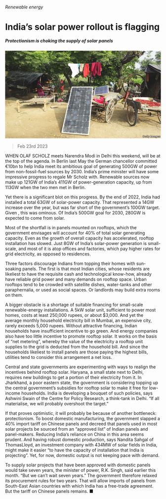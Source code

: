 ###### Renewable energy

# India’s solar power rollout is flagging 

##### Protectionism is choking the supply of solar panels 

![image](images/20230225_ASP002.jpg) 

> Feb 23rd 2023 

WHEN OLAF SCHOLZ meets Narendra Modi in Delhi this weekend,  will be at the top of the agenda. In Berlin last May the German chancellor committed €10bn to help India meet its ambitious goal of generating 500GW of power from non-fossil-fuel sources by 2030. India’s prime minister will have some impressive progress to regale Mr Scholz with. Renewable sources now make up 121GW of India’s 411GW of power-generation capacity, up from 113GW when the two men met in Berlin. 

Yet there is a significant blot on this progress. By the end of 2022, India had installed a total 63GW of solar-power capacity. That represented a 14GW increase over the year, but was far short of the government’s 100GW target. Given , this was ominous. Of India’s 500GW goal for 2030, 280GW is expected to come from solar.

Most of the shortfall is in panels mounted on rooftops, which the government envisages will account for 40% of total solar generating capacity. Even as the growth of overall capacity has accelerated, rooftop installation has slowed. Just 8GW of India’s solar-power generation is small-scale, and most of it is atop offices and factories, which pay higher rates for grid electricity, as opposed to residences.

Three factors discourage Indians from topping their homes with sun-soaking panels. The first is that most Indian cities, whose residents are likeliest to have the requisite cash and technological know-how, already have reliable grid power and many demands on rooftop space. Urban rooftops tend to be crowded with satellite dishes, water-tanks and other paraphernalia, or used as social spaces. Or landlords may build extra rooms on them. 

A bigger obstacle is a shortage of suitable financing for small-scale renewable-energy installations. A 5kW solar unit, sufficient to power most homes, costs at least 250,000 rupees, or about $3,000. And yet the average monthly household electricity bill in Mumbai, an expensive city, rarely exceeds 5,000 rupees. Without attractive financing, Indian households have insufficient incentive to go green. And energy companies also have too little incentive to promote rooftop solar. It works on the basis of “net metering”, whereby the value of the electricity a rooftop unit supplies to the grid is deducted from the household bill. And since the households likeliest to install panels are those paying the highest bills, utilities tend to consider this arrangement a net loss. 

Central and state governments are experimenting with ways to realign the incentives behind rooftop solar. Haryana, a small state next to Delhi, requires new buildings to get a portion of their electricity from it. In Jharkhand, a poor eastern state, the government is considering topping up the central government’s subsidies for rooftop solar to make it free for low-income households. India is developing a bouquet of such policies, says Ashwini Swain of the Centre for Policy Research, a think-tank in Delhi. “If all materialise, we will probably overshoot the target.” 

If that proves optimistic, it will probably be because of another bottleneck: protectionism. To boost domestic manufacturing, the government slapped a 40% import tariff on Chinese panels and decreed that panels used in most solar projects be sourced from an “approved list” of Indian panels and panel-makers. Reducing India’s reliance on China in this area seems prudent. And having robust domestic production, says Nandita Sahgal of ThomasLloyd, an investment company with 434MW of solar fields in India, might make it easier “to have the capacity of installation that India is projecting”. Yet, for now, domestic output is not keeping pace with demand.

To supply solar projects that have been approved with domestic panels would take seven years, the minister of power, R.K. Singh, said earlier this month. “But we can’t wait seven years.” The government therefore relaxed its procurement rules for two years. That will allow imports of panels from South-East Asian countries with which India has a free-trade agreement. But the tariff on Chinese panels remains. ■


